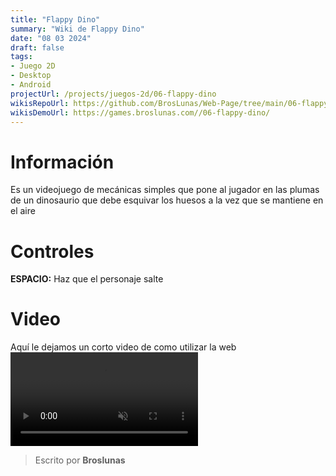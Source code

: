 ```yaml
---
title: "Flappy Dino"
summary: "Wiki de Flappy Dino"
date: "08 03 2024"
draft: false
tags:
- Juego 2D
- Desktop
- Android
projectUrl: /projects/juegos-2d/06-flappy-dino
wikisRepoUrl: https://github.com/BrosLunas/Web-Page/tree/main/06-flappy-dino/
wikisDemoUrl: https://games.broslunas.com//06-flappy-dino/
---
```

# Información
Es un videojuego de mecánicas simples que pone al jugador en las plumas de un dinosaurio que debe esquivar los huesos a la vez que se mantiene en el aire

# Controles
<b>ESPACIO:</b> Haz que el personaje salte <br>

# Video
Aquí le dejamos un corto video de como utilizar la web
<video class="container video" controls muted>
    <source src="/assets/video/gameplay/flappy-dino.mp4" type="video/mp4">
</video>

> Escrito por **Broslunas**
